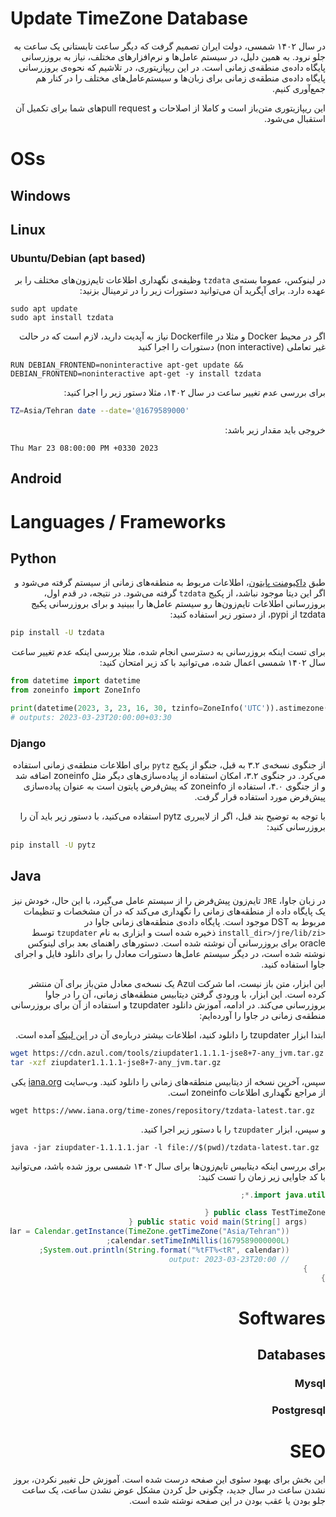 # Update TimeZone Database

<div dir="rtl" style="direction: rtl">

در سال ۱۴۰۲ شمسی، دولت ایران تصمیم گرفت که دیگر ساعت تابستانی یک ساعت به جلو نرود. به همین دلیل، در سیستم عامل‌ها و نرم‌افزارهای مختلف، نیاز به بروزرسانی پایگاه داده‌ی منطقه‌ی زمانی است. در این ریپازیتوری، در تلاشیم که نحوه‌ی بروزرسانی پایگاه داده‌ی منطقه‌ی زمانی برای زبان‌ها و سیستم‌عامل‌های مختلف را در کنار هم جمع‌آوری کنیم.

این ریپازیتوری متن‌باز است و کاملا از اصلاحات و pull requestهای شما برای تکمیل آن استقبال می‌شود.
</div>


# OSs

## Windows

## Linux

### Ubuntu/Debian (apt based)
<div dir="rtl" style="direction: rtl">

در لینوکس، عموما بسته‌ی `tzdata` وظیفه‌ی نگهداری اطلاعات تایم‌زون‌های مختلف را بر عهده دارد. برای آپگرید آن می‌توانید دستورات زیر را در ترمینال بزنید:
</div>

```
sudo apt update
sudo apt install tzdata
```

<div dir="rtl" style="direction: rtl">

اگر در محیط Docker و مثلا در Dockerfile نیاز به آپدیت دارید، لازم است که در حالت غیر تعاملی (non interactive) دستورات را اجرا کنید
</div>

```
RUN DEBIAN_FRONTEND=noninteractive apt-get update && DEBIAN_FRONTEND=noninteractive apt-get -y install tzdata
```

<div dir="rtl" style="direction: rtl">

برای بررسی عدم تغییر ساعت در سال ۱۴۰۲، مثلا دستور زیر را اجرا کنید:
</div>

```bash
TZ=Asia/Tehran date --date='@1679589000'
```

<div dir="rtl" style="direction: rtl">

خروجی باید مقدار زیر باشد:
</div>

```
Thu Mar 23 08:00:00 PM +0330 2023
```


## Android


# Languages / Frameworks
## Python
<div dir="rtl" style="direction: rtl">

طبق 
[داکیومنت پایتون](docs.python.org/3/library/zoneinfo.html)، اطلاعات مربوط به منطقه‌های زمانی از سیستم گرفته می‌شود و اگر این دیتا موجود نباشد، از پکیج `tzdata` گرفته می‌شود.
در نتیجه، در قدم اول، بروزرسانی اطلاعات تایم‌زون‌ها رو سیستم عامل‌ها را ببینید و برای بروزرسانی پکیج tzdata از pypi، از دستور زیر استفاده کنید:
</div>

```bash
pip install -U tzdata
```

<div dir="rtl" style="direction: rtl">

برای تست اینکه بروزرسانی به دسترسی انجام شده، مثلا بررسی اینکه عدم تغییر ساعت سال ۱۴۰۲ شمسی اعمال شده، 
می‌توانید با کد زیر امتحان کنید:
</div>

```python
from datetime import datetime
from zoneinfo import ZoneInfo

print(datetime(2023, 3, 23, 16, 30, tzinfo=ZoneInfo('UTC')).astimezone(ZoneInfo('Asia/Tehran')).isoformat())
# outputs: 2023-03-23T20:00:00+03:30

```


### Django
<div dir="rtl" style="direction: rtl">

از جنگوی نسخه‌ی ۳.۲ به قبل، جنگو از پکیج `pytz` برای اطلاعات منطقه‌ی زمانی استفاده می‌کرد. در جنگوی ۳.۲، امکان استفاده از پیاده‌سازی‌های دیگر مثل zoneinfo اضافه شد و از جنگوی ۴.۰، استفاده از zoneinfo که پیش‌فرض پایتون است به عنوان پیاده‌سازی پیش‌فرض مورد استفاده قرار گرفت.

با توجه به توضیح بند قبل، اگر از لایبرری pytz استفاده می‌کنید، با دستور زیر باید آن را بروزرسانی کنید:
</div>

```bash
pip install -U pytz
```
## Java
<div dir="rtl" style="direction: rtl">

در زبان جاوا، `JRE` تایم‌زون پیش‌فرض را از سیستم عامل می‌گیرد، با این حال، خودش نیز یک پایگاه داده از منطقه‌های زمانی را نگهداری می‌کند که در آن مشخصات و تنظیمات مربوط به DST موجود است. پایگاه داده‌ی منطقه‌های زمانی جاوا در 
`<install_dir>/jre/lib/zi`
ذخیره شده است و ابزاری به نام `tzupdater` توسط oracle برای بروزرسانی آن نوشته شده است. دستورهای راهنمای بعد برای لینوکس نوشته شده است، در دیگر سیستم عامل‌ها دستورات معادل را برای دانلود فایل و اجرای جاوا استفاده کنید.

این ابزار، متن باز نیست، اما شرکت Azul یک نسخه‌ی معادل متن‌باز برای آن منتشر کرده است. این ابزار، با ورودی گرفتن دیتابیس منطقه‌های زمانی، آن را در جاوا بروزرسانی می‌کند. در ادامه، آموزش دانلود tzupdater و استفاده از آن برای بروزرسانی منطقه‌ی زمانی در جاوا را آورده‌ایم:

ابتدا ابزار tzupdater را دانلود کنید، اطلاعات بیشتر درباره‌ی آن در 
[این لینک](https://www.azul.com/products/open-source-tools/ziupdater-time-zone-tool/)
آمده است.
</div>

```bash
wget https://cdn.azul.com/tools/ziupdater1.1.1.1-jse8+7-any_jvm.tar.gz
tar -xzf ziupdater1.1.1.1-jse8+7-any_jvm.tar.gz
```

<div dir="rtl" style="direction: rtl">

سپس، آخرین نسخه از دیتابیس منطقه‌های زمانی را دانلود کنید. وب‌سایت 
[iana.org](https://www.iana.org/time-zones)
یکی از مراجع نگهداری اطلاعات zoneinfo است.
</div>

```
wget https://www.iana.org/time-zones/repository/tzdata-latest.tar.gz
```

<div dir="rtl" style="direction: rtl">

و سپس، ابزار `tzupdater` را با دستور زیر اجرا کنید.
</div>

```
java -jar ziupdater-1.1.1.1.jar -l file://$(pwd)/tzdata-latest.tar.gz
```

<div dir="rtl" style="direction: rtl">

برای بررسی اینکه دیتابیس تایم‌زون‌ها برای سال ۱۴۰۲ شمسی بروز شده باشد، می‌توانید با کد جاوایی زیر زمان را تست کنید:

```java
import java.util.*;

public class TestTimeZone {
    public static void main(String[] args) {
        Calendar calendar = Calendar.getInstance(TimeZone.getTimeZone("Asia/Tehran"));
        calendar.setTimeInMillis(1679589000000L);
        System.out.println(String.format("%tFT%<tR", calendar));
        // output: 2023-03-23T20:00
    }
}
```

# Softwares
## Databases
### Mysql

### Postgresql


# SEO
<div dir="rtl" style="direction: rtl">
این بخش برای بهبود سئوی این صفحه درست شده است. آموزش حل تغییر نکردن، بروز نشدن ساعت در سال جدید، چگونی حل کردن مشکل عوض نشدن ساعت، یک ساعت جلو بودن یا عقب بودن در این صفحه نوشته شده است.
</div>